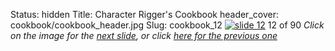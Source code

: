 Status: hidden
Title: Character Rigger's Cookbook
header_cover: cookbook/cookbook_header.jpg
Slug: cookbook_12
[![slide 12](https://dl.dropboxusercontent.com/u/2977490/presentations/cookbook/img12.jpg)](cookbook_13)
12 of 90
_Click on the image for the [next slide](cookbook_13), or click [here for the previous one](cookbook_11)_
